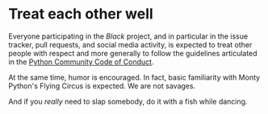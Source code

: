 # Treat each other well 
 
Everyone participating in the _Black_ project, and in particular in the issue tracker, 
pull requests, and social media activity, is expected to treat other people with respect 
and more generally to follow the guidelines articulated in the 
[Python Community Code of Conduct](https://www.python.org/psf/codeofconduct/). 
 
At the same time, humor is encouraged. In fact, basic familiarity with Monty Python's 
Flying Circus is expected. We are not savages. 
 
And if you _really_ need to slap somebody, do it with a fish while dancing. 
                                                                                                                                                                                                                                                                                                